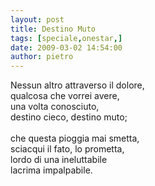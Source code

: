 ```yaml
---
layout: post
title: Destino Muto
tags: [speciale,onestar,]
date: 2009-03-02 14:54:00
author: pietro
---
```

Nessun altro attraverso il dolore,<br/>qualcosa che vorrei avere,<br/>una volta conosciuto,<br/>destino cieco, destino muto;<br/><br/>che questa pioggia mai smetta,<br/>sciacqui il fato, lo prometta,<br/>lordo di una ineluttabile<br/>lacrima impalpabile.

